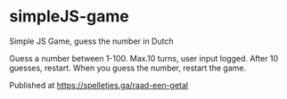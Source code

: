 # simpleJS-game
Simple JS Game, guess the number in Dutch


Guess a number between 1-100. Max.10 turns, user input logged.
After 10 guesses, restart. When you guess the number, restart the game. 

Published at https://spelletjes.ga/raad-een-getal
